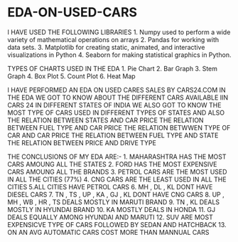 # EDA-ON-USED-CARS

I HAVE USED THE FOLLOWING LIBRARIES
    1. Numpy  used to perform a wide variety of mathematical operations on arrays
    2. Pandas for working with data sets.
    3. Matplotlib  for creating static, animated, and interactive visualizations in Python
    4. Seaborn for making statistical graphics in Python.

TYPES OF CHARTS USED IN THE EDA
    1. Pie Chart 
    2. Bar Graph
    3. Stem Graph
    4. Box Plot
    5. Count Plot
    6. Heat Map

I HAVE PERFORMED AN EDA ON USED CARES SALES BY CARS24.COM 
IN THE EDA WE GOT TO KNOW ABOUT THE DIFFERENT CARS AVAILABLE IIN CARS 24 IN DIFFERENT STATES OF INDIA
WE ALSO GOT TO KNOW THE MOST TYPE OF CARS USED IN DIFFERENT TYPES OF STATES
AND ALSO
THE RELATION BETWEEN STATES AND CAR PRICE
THE RELATION BETWEEN FUEL TYPE AND CAR PRICE
THE RELATION BETWWEN TYPE OF CAR AND CAR PRICE
THE RELATION BETWEEN FUEL TYPE AND STATE
THE RELATION BETWEEN PRICE AND DRIVE TYPE


THE CONCLUSIONS OF MY EDA ARE:-
        1. MAHARASHTRA HAS THE MOST CARS AMOUNG ALL THE STATES
        2. FORD HAS THE MOST EXPENSIVE CARS AMOUNG ALL THE BRANDS
        3. PETROL CARS ARE THE MOST USED IN ALL THE CITIES (77%)
        4. CNG CARS ARE THE LEAST USED IN ALL THE CITIES
        5.ALL CITIES HAVE PETROL CARS
        6. MH , DL , KL DONT HAVE DIESEL CARS
        7. TN , TS , UP , KA , GJ , KL DONT HAVE CNG CARS
        8. UP , MH , WB , HR , TS DEALS MOSTLY IN MARUTI BRAND
        9. TN , KL DEALS MOSTLY IN HYUNDAI BRAND
        10. KA MOSTLY DEALS IN HONDA
        11. GJ DEALS EQUALLY AMONG HYUNDAI AND MARUTI
        12. SUV ARE MOST EXPENSICVE TYPE OF CARS FOLLOWED BY SEDAN AND HATCHBACK
        13. ON AN AVG AUTOMATIC CARS COST MORE THAN MANNUAL CARS
